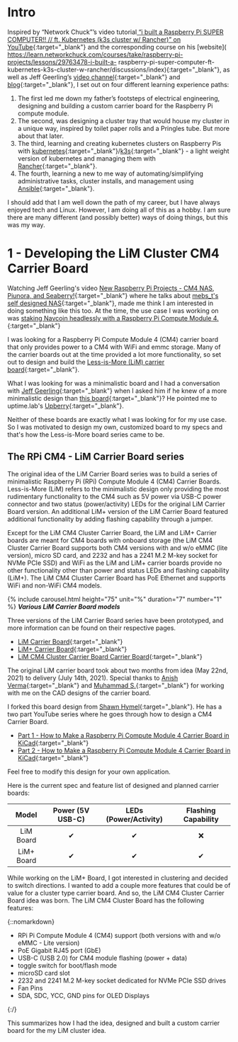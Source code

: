 # Intro

Inspired by “Network Chuck”’s video tutorial[ “i built a Raspberry Pi SUPER COMPUTER!! // ft.
Kubernetes (k3s cluster w/ Rancher)” on YouTube](https://www.youtube.com/watch?v=X9fSMGkjtug){:target="_blank"} and the corresponding course on his [website](
https://learn.networkchuck.com/courses/take/raspberry-pi-projects/lessons/29763478-i-built-a-
raspberry-pi-super-computer-ft-kubernetes-k3s-cluster-w-rancher/discussions/index){:target="_blank"}, as well as Jeff Geerling’s [video channel](https://www.youtube.com/@JeffGeerling){:target="_blank"} and [blog](https://www.jeffgeerling.com/blog){:target="_blank"}, I set out on four different learning experience paths:

1. The first led me down my father’s footsteps of electrical engineering, designing and building a custom carrier board for the Raspberry Pi compute module.
2. The second, was designing a cluster tray that would house my cluster in a unique way, inspired by toilet paper rolls and a Pringles tube. But more about that later.
2. The third, learning and creating kubernetes clusters on Raspberry Pis with [kubernetes](https://kubernetes.io/){:target="_blank"}/[k3s](https://k3s.io/){:target="_blank"} - a light weight version of kubernetes and managing them with [Rancher](https://www.rancher.com/){:target="_blank"}. 
3. The fourth, learning a new to me way of automating/simplifying administrative tasks, cluster installs, and management using [Ansible](https://www.ansible.com/){:target="_blank"}.

I should add that I am well down the path of my career, but I have always enjoyed tech and Linux. However, I am doing all of this as a hobby. I am sure there are many different (and possibly better) ways of doing things, but this was my way.

# 1 - Developing the LiM Cluster CM4 Carrier Board
Watching  Jeff Geerling's video [New Raspberry Pi Projects - CM4 NAS, Piunora, and Seaberry!](https://www.youtube.com/watch?v=7Li7Nh9V74I&t=300s){:target="_blank"} where he talks about [mebs_t's self designed NAS](https://github.com/mebs/CM4-NAS){:target="_blank"}, made me think I am interested in doing something like this too. At the time, the use case I was working on was [staking Navcoin headlessly with a Raspberry Pi Compute Module 4.](/2021/06/13/navcoin-staking/){:target="_blank"}

I was looking for a Raspberry Pi Compute Module 4 (CM4) carrier board that only provides power to a CM4 with WiFi and emmc storage. Many of the carrier boards out at the time provided a lot more functionality, so set out to design and build the [Less-is-More (LiM) carrier board](https://lim.loonix.ca/pages/LiM_Board.html){:target="_blank"}.

What I was looking for was a minimalistic board and I had a conversation with [Jeff Geerling](https://www.jeffgeerling.com/){:target="_blank"} when I asked him if he knew of a more minimalistic design than [this board](https://www.tindie.com/products/dronecz/minimal-carrier-board-for-compute-module-4/){:target="_blank"}? He pointed me to uptime.lab's [Upberry](https://www.instagram.com/p/CPGakesLwBo/){:target="_blank"}.

Neither of these boards are exactly what I was looking for for my use case. So I was motivated to design my own, customized board to my specs and that's how the Less-is-More board series came to be. 

## The RPi CM4 - LiM Carrier Board series

The original idea of the LiM Carrier Board series was to build a series of minimalistic Raspberry Pi (RPi) Compute Module 4 (CM4) Carrier Boards. Less-is-More (LiM) refers to the minimalistic design only providing the most rudimentary functionality to the CM4 such as 5V power via USB-C power connector and two status (power/activity) LEDs for the original LiM Carrier Board version. An additional LiM+ version of the LiM Carrier Board featured additional functionality by adding flashing capability through a jumper.

Except for the LiM CM4 Cluster Carrier Board, the LiM and LiM+ Carrier boards are meant for CM4 boards with onboard storage (the LiM CM4 Cluster Carrier Board supports both CM4 versions with and w/o eMMC (lite version), micro SD card, and 2232 and has a 2241 M.2 M-key socket for NVMe PCIe SSD) and WiFi as the LiM and LiM+ carrier boards provide no other functionality other than power and status LEDs and flashing capability (LiM+). The LiM CM4 Cluster Carrier Board has PoE Ethernet and supports WiFi and non-WiFi CM4 models.

{% include carousel.html height="75" unit="%" duration="7" number="1" %}
_**Various LiM Carrier Board models**_

Three versions of the LiM Carrier Board series have been prototyped, and more information can be found on their respective pages.

- [LiM Carrier Board](https://lim.loonix.ca/pages/LiM_Board.html){:target="_blank"}
- [LiM+ Carrier Board](https://lim.loonix.ca/pages/LiM+_Board.html){:target="_blank"}
- [LiM CM4 Cluster Carrier Board Carrier Board](https://lim.loonix.ca/pages/pages/LiM_Cluster_CB.html){:target="_blank"}

The original LiM carrier board took about two months from idea (May 22nd, 2021) to delivery (July 14th, 2021). Special thanks to [Anish Verma](https://www.linkedin.com/in/anish-verma-a5a05a8b/){:target="_blank"} and [Muhammad S.](https://www.upwork.com/freelancers/~0152bdd89a2bb116f1){:target="_blank"} for working with me on the CAD designs of the carrier board.

I forked this board design from [Shawn Hymel](https://github.com/ShawnHymel/rpi-cm4-base-carrier){:target="_blank"}. He has a two part YouTube series where he goes through how to design a CM4 Carrier Board.

- [Part 1 - How to Make a Raspberry Pi Compute Module 4 Carrier Board in KiCad](https://www.youtube.com/watch?v=ypcPJC_umPQ){:target="_blank"}
- [Part 2 - How to Make a Raspberry Pi Compute Module 4 Carrier Board in KiCad](https://www.youtube.com/watch?v=ge6gYIENo8Q&t){:target="_blank"}

Feel free to modify this design for your own application. 

Here is the current spec and feature list of designed and planned carrier boards:

Model | Power (5V USB-C) | LEDs (Power/Activity) | Flashing Capability |
|:-------------------------:|:-------------------------:|:-------------------------:|:-------------------------:|
LiM Board | &#10004; | &#10004; | &#10060; |
LiM+ Board | &#10004; | &#10004; | &#10004; |

While working on the LiM+ Board, I got interested in clustering and decided to switch directions. I wanted to add a couple more features that could be of value for a cluster type carrier board. And so, the LiM CM4 Cluster Carrier Board idea was born. The LiM CM4 Cluster Board has the following features:

{::nomarkdown}<ul><li>RPi Pi Compute Module 4 (CM4) support (both versions with and w/o eMMC - Lite version)</li><li>PoE Gigabit RJ45 port (GbE)</li><li>USB-C (USB 2.0) for CM4 module flashing (power + data)</li><li>toggle switch for boot/flash mode</li><li>microSD card slot</li><li>2232 and 2241 M.2 M-key socket dedicated for NVMe PCIe SSD drives</li><li>Fan Pins</li><li>SDA, SDC, YCC, GND pins for OLED Displays</li></ul>{:/} 

This summarizes how I had the idea, designed and built a custom carrier board for the my LiM cluster idea.
